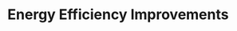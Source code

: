 ---
layout: petal
number: 1
title: Energy Efficiency Improvements
tagline: Reduce Energy Demand and address heat loss
nav_order: 3
icon_shortcode: energyefficiency
colour: 069543
text_colour: FFFFFF
has_children: false
has_toc: false
---